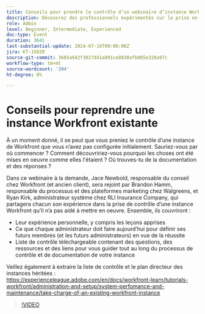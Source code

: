 ```yaml
---
title: Conseils pour prendre le contrôle d’un webinaire d’instance Workfront existant
description: Découvrez des professionnels expérimentés sur la prise en charge d’une instance Workfront. Obtenez des informations sur le contrôle, la documentation et la configuration pour une réussite future grâce à notre liste de contrôle téléchargeable dans notre webinaire à la demande.
role: Admin
level: Beginner, Intermediate, Experienced
doc-type: Event
duration: 3641
last-substantial-update: 2024-07-16T00:00:00Z
jira: KT-15820
source-git-commit: 3685a942f3027d41a891ce8830afb085e328a97c
workflow-type: tm+mt
source-wordcount: '204'
ht-degree: 0%

---
```



# Conseils pour reprendre une instance Workfront existante

À un moment donné, il se peut que vous preniez le contrôle d’une instance de Workfront que vous n’avez pas configurée initialement. Sauriez-vous par où commencer ? Comment découvririez-vous pourquoi les choses ont été mises en oeuvre comme elles l&#39;étaient ? Où trouves-tu de la documentation et des réponses ?

Dans ce webinaire à la demande, Jace Newbold, responsable du conseil chez Workfront (et ancien client), sera rejoint par Brandon Hamm, responsable du processus et des plateformes marketing chez Walgreens, et Ryan Kirk, administrateur système chez RLI Insurance Company, qui partagera chacun son expérience dans la prise de contrôle d’une instance Workfront qu’il n’a pas aidé à mettre en oeuvre. Ensemble, ils couvriront :

* Leur expérience personnelle, y compris les leçons apprises
* Ce que chaque administrateur doit faire aujourd’hui pour définir ses futurs membres (et les futurs administrateurs) en vue de la réussite
* Liste de contrôle téléchargeable contenant des questions, des ressources et des liens pour vous guider tout au long du processus de contrôle et de documentation de votre instance

Veillez également à extraire la liste de contrôle et le plan directeur des instances héritées : https://experienceleague.adobe.com/en/docs/workfront-learn/tutorials-workfront/administration-and-setup/system-perfomance-and-maintenance/take-charge-of-an-existing-workfront-instance

>[!VIDEO](https://video.tv.adobe.com/v/3431014/?learn=on)
